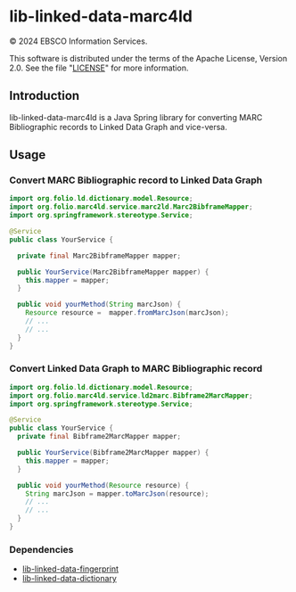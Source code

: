# lib-linked-data-marc4ld
© 2024 EBSCO Information Services.

This software is distributed under the terms of the Apache License, Version 2.0.
See the file "[LICENSE](LICENSE)" for more information.

## Introduction
lib-linked-data-marc4ld is a Java Spring library for converting MARC Bibliographic records to Linked Data Graph and vice-versa.

## Usage

### Convert MARC Bibliographic record to Linked Data Graph

```java
import org.folio.ld.dictionary.model.Resource;
import org.folio.marc4ld.service.marc2ld.Marc2BibframeMapper;
import org.springframework.stereotype.Service;

@Service
public class YourService {

  private final Marc2BibframeMapper mapper;

  public YourService(Marc2BibframeMapper mapper) {
    this.mapper = mapper;
  }

  public void yourMethod(String marcJson) {
    Resource resource =  mapper.fromMarcJson(marcJson);
    // ...
    // ...
  }
}
```

### Convert Linked Data Graph to MARC Bibliographic record

```java
import org.folio.ld.dictionary.model.Resource;
import org.folio.marc4ld.service.ld2marc.Bibframe2MarcMapper;
import org.springframework.stereotype.Service;

@Service
public class YourService {
  private final Bibframe2MarcMapper mapper;

  public YourService(Bibframe2MarcMapper mapper) {
    this.mapper = mapper;
  }

  public void yourMethod(Resource resource) {
    String marcJson = mapper.toMarcJson(resource);
    // ...
    // ...
  }
}

```

### Dependencies
- [lib-linked-data-fingerprint](https://github.com/FOLIO-EIS/lib-linked-data-fingerprint)
- [lib-linked-data-dictionary](https://github.com/FOLIO-EIS/lib-linked-data-dictionary)

